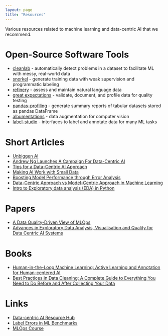 ```yaml
---
layout: page
title: "Resources"
---
```


Various resources related to machine learning and data-centric AI that we recommend.

# Open-Source Software Tools

- [cleanlab](https://github.com/cleanlab/cleanlab) - automatically detect problems in a dataset to facilitate ML with messy, real-world data
- [snorkel](https://github.com/snorkel-team/snorkel) - generate training data with weak supervision and programmatic labeling
- [refinery](https://github.com/code-kern-ai/refinery) - assess and maintain natural language data
- [great expectations](https://github.com/great-expectations/great_expectations) - validate, document, and profile data for quality testing
- [pandas-profiling](https://github.com/ydataai/pandas-profiling) - generate  summary reports of tabular datasets stored as pandas DataFrame
- [albumentations](https://github.com/albumentations-team/albumentations) - data augmentation for computer vision
- [label-studio](https://github.com/heartexlabs/label-studio) - interfaces to label and annotate data for many ML tasks

# Short Articles

- [Unbiggen AI](https://spectrum.ieee.org/andrew-ng-data-centric-ai)
- [Andrew Ng Launches A Campaign For Data-Centric AI](https://www.forbes.com/sites/gilpress/2021/06/16/andrew-ng-launches-a-campaign-for-data-centric-ai/)
- [Tips for a Data-Centric AI Approach](https://landing.ai/tips-for-a-data-centric-ai-approach/)
- [Making AI Work with Small Data](https://landing.ai/making-ai-work-with-small-data-2/)
- [Boosting Model Performance through Error Analysis](https://landing.ai/boosting-model-performance-through-error-analysis/)
- [Data-Centric Approach vs Model-Centric Approach in Machine Learning](https://neptune.ai/blog/data-centric-vs-model-centric-machine-learning)
- [Intro to Exploratory data analysis (EDA) in Python](https://www.kaggle.com/code/imoore/intro-to-exploratory-data-analysis-eda-in-python)

# Papers

- [A Data Quality-Driven View of MLOps](https://arxiv.org/abs/2102.07750)
- [Advances in Exploratory Data Analysis, Visualisation and Quality for Data Centric AI Systems](https://dl.acm.org/doi/abs/10.1145/3534678.3542604)

# Books

- [Human-in-the-Loop Machine Learning: Active Learning and Annotation for Human-centered AI](https://books.google.com/books/about/Human_in_the_Loop_Machine_Learning.html?id=LCh0zQEACAAJ)
- [Best Practices in Data Cleaning: A Complete Guide to Everything You Need to Do Before and After Collecting Your Data](https://www.google.com/books/edition/Best_Practices_in_Data_Cleaning/-5-9GDCQPHoC?hl=en&gbpv=1&dq=Best+Practices+in+Data+Cleaning+by+Jason+Osborne&printsec=frontcover)

# Links

- [Data-centric AI Resource Hub](https://datacentricai.org/)
- [Label Errors in ML Benchmarks](https://labelerrors.com/)
- [MLOps Course](https://github.com/GokuMohandas/mlops-course)
